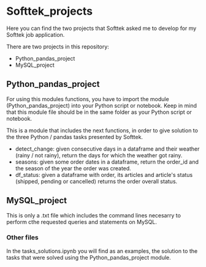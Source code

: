 # Softtek_projects
Here you can find the two projects that Softtek asked me to develop for my Softtek job application.

There are two projects in this repository:
* Python_pandas_project
* MySQL_project

## Python_pandas_project

For using this modules functions, you have to import the module (Python_pandas_project) into your Python script or notebook. Keep in mind that this module file should be in the same folder as your Python script or notebook.

This is a module that includes the next functions, in order to give solution to the three Python / pandas tasks presented by Softtek.

* detect_change: given consecutive days in a dataframe and their weather (rainy / not rainy), return the days for which the weather got rainy.
* seasons: given some order dates in a dataframe, return the order_id and the season of the year the order was created.
* df_status: given a dataframe with order, its articles and article's status (shipped, pending or cancelled) returns the order overall status.

## MySQL_project

This is only a .txt file which includes the command lines necesarry to perform cthe requested queries and statements on MySQL.

### Other files

In the tasks_solutions.ipynb you will find as an examples, the solution to the tasks that were solved using the Python_pandas_project module.
